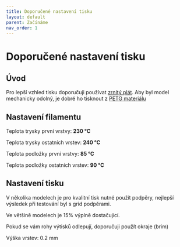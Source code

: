 ```yaml
---
title: Doporučené nastavení tisku
layout: default
parent: Začínáme
nav_order: 1
---
```


# **Doporučené nastavení tisku**
## Úvod
Pro lepší vzhled tisku doporučuji používat [zrnitý plát](https://www.prusa3d.com/cs/produkt/zrnity-pei-tiskovy-plat/). Aby byl model mechanicky odolný, je dobré ho tisknout z [PETG materiálu](https://www.prusa3d.com/cs/kategorie/prusament-petg/)
## Nastavení filamentu
Teplota trysky první vrstvy: **230 °C**

Teplota trysky ostatních vrstev: **240 °C**

Teplota podložky první vrstvy: **85 °C**

Teplota podložky ostatních vrstev: **90 °C** 
## Nastavení tisku
V několika modelech je pro kvalitní tisk nutné použít podpěry, nejlepší výsledek při testování byl s grid podpěrami.

Ve většině modelech je 15% výplně dostačující.

Pokud se vám rohy výtisků odlepují, doporučuji použít okraje (brim)

Výška vrstev: 0.2 mm
